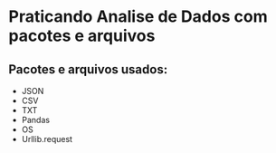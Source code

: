 # Praticando Analise de Dados com pacotes e arquivos

## Pacotes e arquivos usados:

* JSON
* CSV
* TXT
* Pandas
* OS
* Urllib.request
